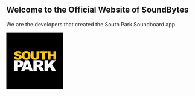 ## Welcome to the Official Website of SoundBytes

We are the developers that created the South Park Soundboard app

<img src=assets/app-icon.png alt="Home Screenshot" width="30%"/>
